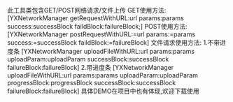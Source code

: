 此工具类包含GET/POST网络请求/文件上传
GET使用方法:
[YXNetworkManager getRequestWithURL:url
params:params
success:successBlock
faildBlock:failureBlock;]
POST使用方法:
[YXNetworkManager postRequestWithURL:=url 
params:=params 
success:=successBlock 
faildBlock:=failureBlock]
文件请求使用方法:
1.不带进度条
[YXNetworkManager uploadFileWithURL:url
params:params
uploadParam:uploadParam
successBlock:successBlock
failureBlock:failureBlock]
2.带进度条
[YXNetworkManager uploadFileWithURL:url
params:params
uploadParam:uploadParam
progressBlock:progressBlock
successBlock:successBlock
failureBlock:failureBlock]
具体DEMO在项目中也有体现,欢迎下载使用

